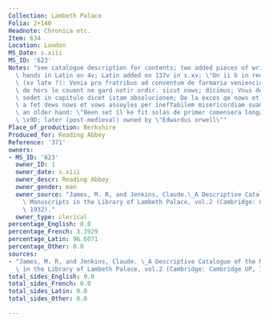 ```yaml
---
Collection: Lambeth Palace
Folia: 2+140
Headnote: Chronica etc.
Item: 634
Location: London
MS_Date: s.xiii
MS_ID: '623'
Notes: "see catalogue description for contents; two added pieces of writing in two\
  \ hands in Latin on 4v; Latin added on 137v in s.xv; \"On ii b in red and black\
  \ (xv late ?): Venia pro fratribus ad conventum de farmaria veniencium; Nows ten\
  \ de hors le couent ne gard notir ordir. sicut nows; dicimus; Vnus de ordine qui\
  \ sedet in capitulo dicet istam absolucionem; De la exces qe nows et vows haves\
  \ a fet dews nows et vows assoyles per ineffabilem misericordiam suam.; Below, in\
  \ an older hand: \"Been set il ke fit solas de primer comensera longament e tendera\"\
  \ \x9D; later (post-medieval) owned by \"Edwardus orwell\""
Place_of_production: Berkshire
Produced_for: Reading Abbey
Reference: '371'
owners:
- MS_ID: '623'
  owner_ID: 1
  owner_date: s.xiii
  owner_descr: Reading Abbey
  owner_gender: man
  owner_source: "James, M. R, and Jenkins, Claude.\_A Descriptive Catalogue of the\
    \ Manuscripts in the Library of Lambeth Palace, vol.2 (Cambridge: Cambridge UP,\
    \ 1932)."
  owner_type: clerical
percentage_English: 0.0
percentage_French: 3.3929
percentage_Latin: 96.6071
percentage_Other: 0.0
sources:
- "James, M. R, and Jenkins, Claude. \_A Descriptive Catalogue of the Manuscripts\
  \ in the Library of Lambeth Palace, vol.2 (Cambridge: Cambridge UP, 1932)."
total_sides_English: 0.0
total_sides_French: 0.0
total_sides_Latin: 0.0
total_sides_Other: 0.0

---
```

